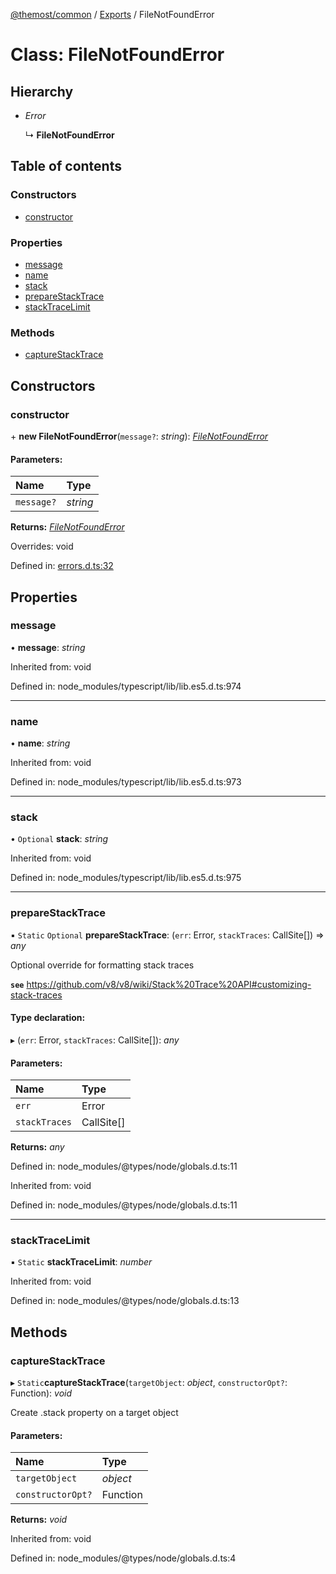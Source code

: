 [@themost/common](../README.md) / [Exports](../modules.md) / FileNotFoundError

# Class: FileNotFoundError

## Hierarchy

* *Error*

  ↳ **FileNotFoundError**

## Table of contents

### Constructors

- [constructor](filenotfounderror.md#constructor)

### Properties

- [message](filenotfounderror.md#message)
- [name](filenotfounderror.md#name)
- [stack](filenotfounderror.md#stack)
- [prepareStackTrace](filenotfounderror.md#preparestacktrace)
- [stackTraceLimit](filenotfounderror.md#stacktracelimit)

### Methods

- [captureStackTrace](filenotfounderror.md#capturestacktrace)

## Constructors

### constructor

\+ **new FileNotFoundError**(`message?`: *string*): [*FileNotFoundError*](filenotfounderror.md)

#### Parameters:

Name | Type |
:------ | :------ |
`message?` | *string* |

**Returns:** [*FileNotFoundError*](filenotfounderror.md)

Overrides: void

Defined in: [errors.d.ts:32](https://github.com/themost-framework/themost-common/blob/917834f/errors.d.ts#L32)

## Properties

### message

• **message**: *string*

Inherited from: void

Defined in: node_modules/typescript/lib/lib.es5.d.ts:974

___

### name

• **name**: *string*

Inherited from: void

Defined in: node_modules/typescript/lib/lib.es5.d.ts:973

___

### stack

• `Optional` **stack**: *string*

Inherited from: void

Defined in: node_modules/typescript/lib/lib.es5.d.ts:975

___

### prepareStackTrace

▪ `Static` `Optional` **prepareStackTrace**: (`err`: Error, `stackTraces`: CallSite[]) => *any*

Optional override for formatting stack traces

**`see`** https://github.com/v8/v8/wiki/Stack%20Trace%20API#customizing-stack-traces

#### Type declaration:

▸ (`err`: Error, `stackTraces`: CallSite[]): *any*

#### Parameters:

Name | Type |
:------ | :------ |
`err` | Error |
`stackTraces` | CallSite[] |

**Returns:** *any*

Defined in: node_modules/@types/node/globals.d.ts:11

Inherited from: void

Defined in: node_modules/@types/node/globals.d.ts:11

___

### stackTraceLimit

▪ `Static` **stackTraceLimit**: *number*

Inherited from: void

Defined in: node_modules/@types/node/globals.d.ts:13

## Methods

### captureStackTrace

▸ `Static`**captureStackTrace**(`targetObject`: *object*, `constructorOpt?`: Function): *void*

Create .stack property on a target object

#### Parameters:

Name | Type |
:------ | :------ |
`targetObject` | *object* |
`constructorOpt?` | Function |

**Returns:** *void*

Inherited from: void

Defined in: node_modules/@types/node/globals.d.ts:4
